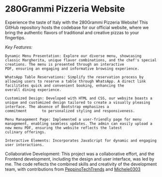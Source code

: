 <h1> 280Grammi Pizzeria Website </h1>

Experience the taste of Italy with the 280Grammi Pizzeria Website! This GitHub repository hosts the codebase for our official website, where we bring the authentic flavors of traditional and creative pizzas to your fingertips.

*Key Features:*
    
    Dynamic Menu Presentation: Explore our diverse menu, showcasing classic Margherita, unique flavor combinations, and the chef's special creations. The menu is presented through an interactive             PDF, ensuring an engaging and informative browsing experience.
    
    WhatsApp Table Reservations: Simplify the reservation process by allowing users to reserve a table through WhatsApp. A direct link facilitates quick and convenient booking, enhancing the                 overall dining experience.
    
    Customized Design: Developed with HTML and CSS, our website boasts a unique and customized design tailored to create a visually pleasing interface. The absence of Bootstrap emphasizes a                  commitment       to personalized styling and responsiveness.
    
    Menu Management Page: Implemented a user-friendly page for menu management, enabling seamless updates. The admin can easily upload a new menu PDF, ensuring the website reflects the latest                culinary offerings.
        
    Interactive Elements: Incorporates JavaScript for dynamic and engaging user interactions.

Collaborative Development:
This project was a collaborative effort, and the Frontend development, including the design and user interface, was led by me. The code reflects the combined skills and creativity of the development team, with contributions from [PeppinoTechTrends](https://github.com/PeppinoTechTrends) and [Michele0303](https://github.com/Michele0303)
